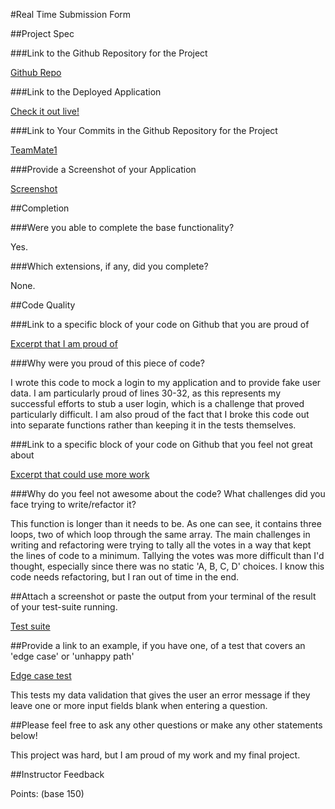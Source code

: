 #Real Time Submission Form

##Project Spec

###Link to the Github Repository for the Project

[Github Repo](https://github.com/gness1804/real-time)

###Link to the Deployed Application

[Check it out live!](https://real-time-gness.herokuapp.com/)

###Link to Your Commits in the Github Repository for the Project

[TeamMate1](https://github.com/gness1804/real-time/commits/master)

###Provide a Screenshot of your Application

[Screenshot](https://github.com/gness1804/real-time/blob/master/public/real-time-screen-shot-1.png)

##Completion

###Were you able to complete the base functionality?

Yes.

###Which extensions, if any, did you complete?

None.

##Code Quality

###Link to a specific block of your code on Github that you are proud of

[Excerpt that I am proud of](https://github.com/gness1804/real-time/blob/master/test/feature-tests.js#L8-L38)

###Why were you proud of this piece of code?

I wrote this code to mock a login to my application and to provide fake user data. I am particularly proud of lines 30-32, as this represents my successful efforts to stub a user login, which is a challenge that proved particularly difficult. I am also proud of the fact that I broke this code out into separate functions rather than keeping it in the tests themselves.

###Link to a specific block of your code on Github that you feel not great about

[Excerpt that could use more work](https://github.com/gness1804/real-time/blob/master/public/core-functionality.js#L64-L79)

###Why do you feel not awesome about the code? What challenges did you face trying to write/refactor it?

This function is longer than it needs to be. As one can see, it contains three loops, two of which loop through the same array. The main challenges in writing and refactoring were trying to tally all the votes in a way that kept the lines of code to a minimum. Tallying the votes was more difficult than I'd thought, especially since there was no static 'A, B, C, D' choices. I know this code needs refactoring, but I ran out of time in the end.

##Attach a screenshot or paste the output from your terminal of the result of your test-suite running.

[Test suite](https://github.com/gness1804/real-time/blob/master/public/real-time-passing-tests.png)

##Provide a link to an example, if you have one, of a test that covers an 'edge case' or 'unhappy path'

[Edge case test](https://github.com/gness1804/real-time/blob/master/test/feature-tests.js#L85-L105)

This tests my data validation that gives the user an error message if they leave one or more input fields blank when entering a question.

##Please feel free to ask any other questions or make any other statements below!

This project was hard, but I am proud of my work and my final project.

##Instructor Feedback

Points: (base 150)
